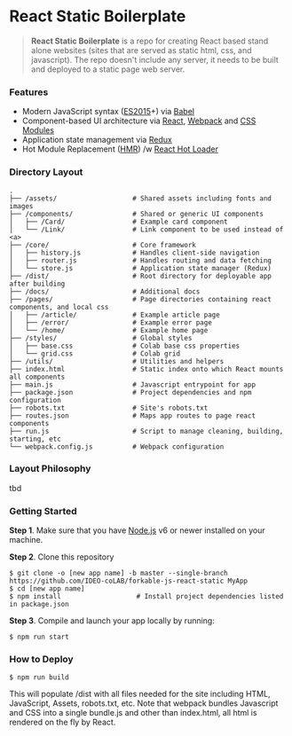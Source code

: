 # React Static Boilerplate

> **React Static Boilerplate** is a repo for creating React based stand alone websites
> (sites that are served as static html, css, and javascript). The repo doesn't include any server, it
> needs to be built and deployed to a static page web server.

### Features

- Modern JavaScript syntax ([ES2015](http://babeljs.io/docs/learn-es2015/)+) via [Babel](http://babeljs.io/)
- Component-based UI architecture via [React](http://facebook.github.io/react/), [Webpack](https://webpack.github.io/) and [CSS Modules](https://github.com/css-modules/css-modules)
- Application state management via [Redux](http://redux.js.org/)
- Hot Module Replacement ([HMR](https://webpack.github.io/docs/hot-module-replacement.html)) /w [React Hot Loader](http://gaearon.github.io/react-hot-loader/)<br>

### Directory Layout

```shell
.
├── /assets/                   # Shared assets including fonts and images
├── /components/               # Shared or generic UI components
│   ├── /Card/                 # Example card component 
│   └── /Link/                 # Link component to be used instead of <a>
├── /core/                     # Core framework
│   ├── history.js             # Handles client-side navigation
│   ├── router.js              # Handles routing and data fetching
│   └── store.js               # Application state manager (Redux)
├── /dist/                     # Root directory for deployable app after building
├── /docs/                     # Additional docs
├── /pages/                    # Page directories containing react components, and local css
│   ├── /article/              # Example article page
│   ├── /error/                # Example error page
│   └── /home/                 # Example home page
├── /styles/                   # Global styles
│   ├── base.css               # Colab base css properties
│   └── grid.css               # Colab grid
├── /utils/                    # Utilities and helpers
├── index.html                 # Static index onto which React mounts all components
├── main.js                    # Javascript entrypoint for app
├── package.json               # Project dependencies and npm configuration
├── robots.txt                 # Site's robots.txt
├── routes.json                # Maps app routes to page react components
├── run.js                     # Script to manage cleaning, building, starting, etc
└── webpack.config.js          # Webpack configuration
```

### Layout Philosophy
tbd

### Getting Started

**Step 1**. Make sure that you have [Node.js](https://nodejs.org/) v6 or newer installed on your
machine.

**Step 2**. Clone this repository 

```shell
$ git clone -o [new app name] -b master --single-branch https://github.com/IDEO-coLAB/forkable-js-react-static MyApp
$ cd [new app name]
$ npm install                   # Install project dependencies listed in package.json
```

**Step 3**. Compile and launch your app locally by running:

```shell
$ npm run start                      
```

### How to Deploy

```shell
$ npm run build
```

This will populate /dist with all files needed for the site including HTML, JavaScript, Assets, robots.txt, etc.
Note that webpack bundles Javascript and CSS into a single bundle.js and other than index.html, all html is rendered
on the fly by React.